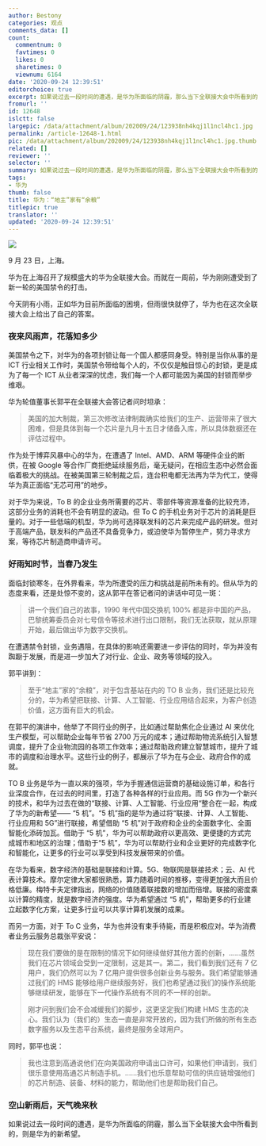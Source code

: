 ```yaml
---
author: Bestony
categories: 观点
comments_data: []
count:
  commentnum: 0
  favtimes: 0
  likes: 0
  sharetimes: 0
  viewnum: 6164
date: '2020-09-24 12:39:51'
editorchoice: true
excerpt: 如果说过去一段时间的遭遇，是华为所面临的阴霾，那么当下全联接大会中所看到的，则是华为的新希望。
fromurl: ''
id: 12648
islctt: false
largepic: /data/attachment/album/202009/24/123938nh4kqj1l1ncl4hc1.jpg
permalink: /article-12648-1.html
pic: /data/attachment/album/202009/24/123938nh4kqj1l1ncl4hc1.jpg.thumb.jpg
related: []
reviewer: ''
selector: ''
summary: 如果说过去一段时间的遭遇，是华为所面临的阴霾，那么当下全联接大会中所看到的，则是华为的新希望。
tags:
- 华为
thumb: false
title: 华为：“地主”家有“余粮”
titlepic: true
translator: ''
updated: '2020-09-24 12:39:51'
---
```


![](/data/attachment/album/202009/24/123938nh4kqj1l1ncl4hc1.jpg)


9 月 23 日，上海。


华为在上海召开了规模盛大的华为全联接大会。而就在一周前，华为刚刚遭受到了新一轮的美国禁令的打击。


今天阴有小雨，正如华为目前所面临的困境，但雨很快就停了，华为也在这次全联接大会上给出了自己的答案。


### 夜来风雨声，花落知多少


美国禁令之下，对华为的各项封锁让每一个国人都感同身受。特别是当你从事的是 ICT 行业相关工作时，美国禁令带给每个人的，不仅仅是触目惊心的封锁，更是成为了每一个 ICT 从业者深深的忧虑，我们每一个人都可能因为美国的封锁而举步维艰。


华为轮值董事长郭平在全联接大会答记者问时坦承：



> 
> 美国的加大制裁，第三次修改法律制裁确实给我们的生产、运营带来了很大困难，但是具体到每一个芯片是九月十五日才储备入库，所以具体数据还在评估过程中。
> 
> 
> 


作为处于博弈风暴中心的华为，在遭遇了 Intel、AMD、ARM 等硬件企业的断供，在被 Google 等合作厂商拒绝延续服务后，毫无疑问，在相应生态中必然会面临着极大的挑战。在被美国第三轮制裁之后，连台积电都无法再为华为代工，使得华为真正面临“无芯可用”的地步。


对于华为来说，To B 的企业业务所需要的芯片、零部件等资源准备的比较充沛，这部分业务的消耗也不会有明显的波动。但 To C 的手机业务对于芯片的消耗是巨量的。对于一些低端的机型，华为尚可选择联发科的芯片来完成产品的研发。但对于高端产品，联发科的产品还不具备竞争力，或迫使华为暂停生产，努力寻求方案，等待芯片制造商申请许可。


### 好雨知时节，当春乃发生


面临封锁寒冬，在外界看来，华为所遭受的压力和挑战是前所未有的。但从华为的态度来看，还是处惊不变的，这从郭平在答记者问的讲话中可见一斑：



> 
> 讲一个我们自己的故事，1990 年代中国交换机 100% 都是非中国的产品，巴黎统筹委员会对七号信令等技术进行出口限制，我们无法获取，就从原理开始，最后做出华为数字交换机。
> 
> 
> 


在遭遇禁令封锁，业务遇阻，在具体的影响还需要进一步评估的同时，华为并没有踟蹰于发展，而是进一步加大了对行业、企业、政务等领域的投入。


郭平讲到：



> 
> 至于“地主”家的“余粮”，对于包含基站在内的 TO B 业务，我们还是比较充分的，华为希望把联接、计算、人工智能、行业应用结合起来，为客户创造价值，这方面有巨大的机会。
> 
> 
> 


在郭平的演讲中，他举了不同行业的例子，比如通过帮助焦化企业通过 AI 来优化生产模型，可以帮助企业每年节省 2700 万元的成本；通过帮助物流系统引入智慧调度，提升了企业物流园的各项工作效率；通过帮助政府建立智慧城市，提升了城市的调度和治理水平。这些行业的例子，都展示了华为在与企业、政府合作的成就。


TO B 业务是华为一直以来的强项，华为手握通信运营商的基础设施订单，和各行业深度合作，在过去的时间里，打造了各种各样的行业应用。而 5G 作为一个新兴的技术，和华为过去在做的“联接、计算、人工智能、行业应用“整合在一起，构成了华为的新希望—— “5 机”。“5 机”指的是华为通过将“联接、计算、人工智能、行业应用和 5G”进行联接，希望借助 “5 机”对于政府和企业的全面数字化、全面智能化添砖加瓦。借助于 “5 机”，华为可以帮助政府以更高效、更便捷的方式完成城市和地区的治理；借助于“5 机”，华为可以帮助行业和企业更好的完成数字化和智能化，让更多的行业可以享受到科技发展带来的价值。


在华为看来，数字经济的基础是联接和计算。5G、物联网是联接技术；云、AI 代表计算技术。摩尔定律大家都很熟悉，算力随着时间的推移，变得更加强大而且价格低廉。梅特卡夫定律指出，网络的价值随着联接数的增加而倍增。联接的密度乘以计算的精度，就是数字经济的强度。华为希望通过 “5 机”，帮助更多的行业建立起数字化方案，让更多行业可以共享计算机发展的成果。


而另一方面，对于 To C 业务，华为也并没有束手待毙，而是积极应对。华为消费者业务云服务总裁张平安说：



> 
> 现在我们要做的是在限制的情况下如何继续做好其他方面的创新，……虽然我们在芯片领域会受到一定限制，这是其一。第二，我们看到我们还有 7 亿用户，我们仍然可以为 7 亿用户提供很多创新业务与服务。我们希望能够通过我们的 HMS 能够给用户继续服务好，我们也希望通过我们的操作系统能够继续研发，能够在下一代操作系统有不同的不一样的创新。
> 
> 
> 刚才问到我们会不会减缓我们的脚步，这更坚定我们构建 HMS 生态的决心。我们认为（我们的）生态一直是非常开放的，因为我们所做的所有生态数字服务以及生态平台系统，最终是服务全球用户。
> 
> 
> 


同时，郭平也说：



> 
> 我也注意到高通说他们在向美国政府申请出口许可，如果他们申请到，我们很乐意使用高通芯片制造手机。……我们也乐意帮助可信的供应链增强他们的芯片制造、装备、材料的能力，帮助他们也是帮助我们自己。
> 
> 
> 


### 空山新雨后，天气晚来秋


如果说过去一段时间的遭遇，是华为所面临的阴霾，那么当下全联接大会中所看到的，则是华为的新希望。
